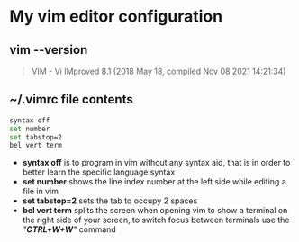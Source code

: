 # My vim editor configuration

## vim --version
> VIM - Vi IMproved 8.1 (2018 May 18, compiled Nov 08 2021 14:21:34)

## ~/.vimrc file contents
```bash
syntax off
set number
set tabstop=2
bel vert term
```

- __syntax off__ is to program in vim without any syntax aid, that is in order to better learn the specific language syntax
- __set number__ shows the line index number at the left side while editing a file in vim
- __set tabstop=2__ sets the tab to occupy 2 spaces
- __bel vert term__ splits the screen when opening vim to show a terminal on the right side of your screen, to switch focus between terminals use the _"**CTRL+W+W**"_ command